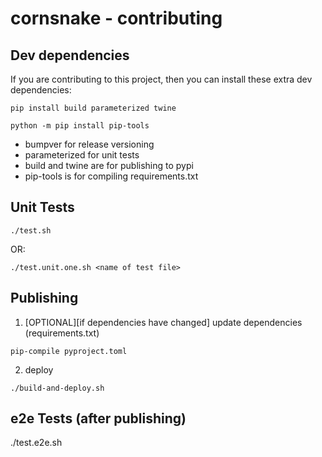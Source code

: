 # cornsnake - contributing

## Dev dependencies

If you are contributing to this project, then you can install these extra dev dependencies:

```
pip install build parameterized twine

python -m pip install pip-tools
```


- bumpver for release versioning
- parameterized for unit tests
- build and twine are for publishing to pypi
- pip-tools is for compiling requirements.txt

## Unit Tests

```
./test.sh  
```

OR:

```
./test.unit.one.sh <name of test file>
```

## Publishing

1. [OPTIONAL][if dependencies have changed] update dependencies (requirements.txt)

```
pip-compile pyproject.toml
```

2. deploy

```
./build-and-deploy.sh
```

## e2e Tests (after publishing)

./test.e2e.sh
